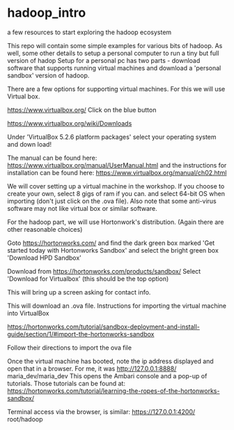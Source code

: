 # hadoop_intro
a few resources to start exploring the hadoop ecosystem

This repo will contain some simple examples for various bits of hadoop. As well, some other details to setup a personal computer to run a tiny but full version of hadop
Setup for a personal pc has two parts - download software that supports running virtual machines and download a 'personal sandbox' version of hadoop.

There are a few options for supporting virtual machines. For this we will use Virtual box.

https://www.virtualbox.org/
Click on the blue button

https://www.virtualbox.org/wiki/Downloads

Under 'VirtualBox 5.2.6 platform packages' select your operating system and down load!

The manual can be found here: https://www.virtualbox.org/manual/UserManual.html
and the instructions for installation can be found here: https://www.virtualbox.org/manual/ch02.html

We will cover setting up a virtual machine in the workshop.
If you choose to create your own, select 8 gigs of ram if you can. and select 64-bit OS when importing (don't just click on the .ova file). Also note that some anti-virus software may not like virtual box or similar software.

For the hadoop part, we will use Hortonwork's distribution. (Again there are other reasonable choices)

Goto https://hortonworks.com/
and find the dark green box marked 'Get started today with Hortonworks Sandbox' and select the bright green box 'Download HPD Sandbox' 

Download from https://hortonworks.com/products/sandbox/
Select 'Download for Virtualbox' (this should be the top option)

This will bring up a screen asking for contact info. 

This will download an .ova file.
Instructions for importing the virtual machine into VirtualBox

https://hortonworks.com/tutorial/sandbox-deployment-and-install-guide/section/1/#import-the-hortonworks-sandbox

Follow their directions to import the ova file

Once the virtual machine has booted, note the ip address displayed and open that in a browser.
For me, it was http://127.0.0.1:8888/
maria_dev/maria_dev
This opens the Ambari console and a pop-up of tutorials. 
Those tutorials can be found at: https://hortonworks.com/tutorial/learning-the-ropes-of-the-hortonworks-sandbox/

Terminal access via the browser, is similar:
https://127.0.0.1:4200/
root/hadoop


